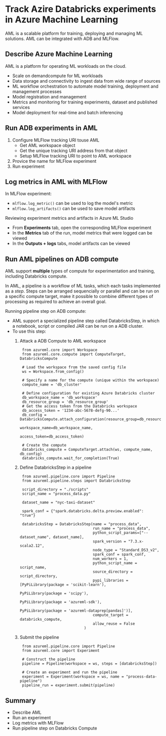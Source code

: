 # Track Azire Databricks experiments in Azure Machine Learning

AML is a scalable platform for training, deploying and managing ML solutions. AML can be integrated with ADB and MLFlow.

## Describe Azure Machine Learning

AML is a platform for operating ML workloads on the cloud.
- Scale on demandcompute for ML workloads
- Data storage and connectivity to ingest data from wide range of sources
- ML workflow orchestration to automate model training, deployment and management processes
- Model registration and management
- Metrics and monitoring for training experiments, dataset and published services
- Model deployment for real-time and batch inferencing

## Run ADB experiments in AML

1. Configure MLFlow tracking URI touse AML
    - Get AML workspace object
    - Get the unique tracking URI address from that object
    - Setup MLFlow tracking URI to point to AML workspace
2. Provice the name for MLFlow experiment
3. Run experiment

## Log metrics in AML with MLFlow

In MLFlow experiment:
- `mlflow.log_metric()` can be used to log the model's metric
- `mlflow.log_artifacts()` can be used to save model artifacts

Reviewing experiment metrics and artifacts in Azure ML Studio
- From **Experiments** tab, open the corresponding MLFlow experiment
- In the **Metrics** tab of the run, model metrics that were logged can be viewed
- In the **Outputs + logs** tabs, model artifacts can be viewed

## Run AML pipelines on ADB compute

AML support **multiple** types of compute for experimentation and training, including Databricks compute.

In AML, a pipeline is a workflow of ML tasks, which each tasks implemented as a *step*. Steps can be arranged sequencially or parallel and can be run on a specific compute target, make it possible to combine different types of processing as required to achieve an overall goal.

Running pipeline step on ADB compute:
- AML support a specialized pipeline step called DatabricksStep, in which a notebook, script or compiled JAR can be run on a ADB cluster.
- To use this step:
    1. Attack a ADB Compute to AML workspace

            from azureml.core import Workspace
            from azureml.core.compute import ComputeTarget, DatabricksCompute

            # Load the workspace from the saved config file
            ws = Workspace.from_config()

            # Specify a name for the compute (unique within the workspace)
            compute_name = 'db_cluster'

            # Define configuration for existing Azure Databricks cluster
            db_workspace_name = 'db_workspace'
            db_resource_group = 'db_resource_group'
            # Get the access token from the Databricks workspace
            db_access_token = '1234-abc-5678-defg-90...' 
            db_config = DatabricksCompute.attach_configuration(resource_group=db_resource_group,
                                                            workspace_name=db_workspace_name,
                                                            access_token=db_access_token)

            # Create the compute
            databricks_compute = ComputeTarget.attach(ws, compute_name, db_config)
            databricks_compute.wait_for_completion(True)
    2. Define DatabricksStep in a pipeline

            from azureml.pipeline.core import Pipeline
            from azureml.pipeline.steps import DatabricksStep

            script_directory = "./scripts"
            script_name = "process_data.py"

            dataset_name = "nyc-taxi-dataset"

            spark_conf = {"spark.databricks.delta.preview.enabled": "true"}

            databricksStep = DatabricksStep(name = "process_data", 
                                            run_name = "process_data", 
                                            python_script_params=["--dataset_name", dataset_name],  
                                            spark_version = "7.3.x-scala2.12", 
                                            node_type = "Standard_DS3_v2", 
                                            spark_conf = spark_conf, 
                                            num_workers = 1, 
                                            python_script_name = script_name, 
                                            source_directory = script_directory,
                                            pypi_libraries = [PyPiLibrary(package = 'scikit-learn'), 
                                                            PyPiLibrary(package = 'scipy'), 
                                                            PyPiLibrary(package = 'azureml-sdk'), 
                                                            PyPiLibrary(package = 'azureml-dataprep[pandas]')], 
                                            compute_target = databricks_compute, 
                                            allow_reuse = False
                                        )
    3. Submit the pipeline

            from azureml.pipeline.core import Pipeline
            from azureml.core import Experiment

            # Construct the pipeline
            pipeline = Pipeline(workspace = ws, steps = [databricksStep])

            # Create an experiment and run the pipeline
            experiment = Experiment(workspace = ws, name = "process-data-pipeline")
            pipeline_run = experiment.submit(pipeline)

## Summary

- Describe AML
- Run an experiment
- Log metrics with MLFlow
- Run pipeline step on Databricks Compute